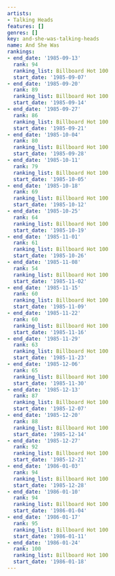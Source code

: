 ```yaml
---
artists:
- Talking Heads
features: []
genres: []
key: and-she-was-talking-heads
name: And She Was
rankings:
- end_date: '1985-09-13'
  rank: 94
  ranking_list: Billboard Hot 100
  start_date: '1985-09-07'
- end_date: '1985-09-20'
  rank: 89
  ranking_list: Billboard Hot 100
  start_date: '1985-09-14'
- end_date: '1985-09-27'
  rank: 86
  ranking_list: Billboard Hot 100
  start_date: '1985-09-21'
- end_date: '1985-10-04'
  rank: 80
  ranking_list: Billboard Hot 100
  start_date: '1985-09-28'
- end_date: '1985-10-11'
  rank: 79
  ranking_list: Billboard Hot 100
  start_date: '1985-10-05'
- end_date: '1985-10-18'
  rank: 69
  ranking_list: Billboard Hot 100
  start_date: '1985-10-12'
- end_date: '1985-10-25'
  rank: 64
  ranking_list: Billboard Hot 100
  start_date: '1985-10-19'
- end_date: '1985-11-01'
  rank: 61
  ranking_list: Billboard Hot 100
  start_date: '1985-10-26'
- end_date: '1985-11-08'
  rank: 54
  ranking_list: Billboard Hot 100
  start_date: '1985-11-02'
- end_date: '1985-11-15'
  rank: 60
  ranking_list: Billboard Hot 100
  start_date: '1985-11-09'
- end_date: '1985-11-22'
  rank: 60
  ranking_list: Billboard Hot 100
  start_date: '1985-11-16'
- end_date: '1985-11-29'
  rank: 63
  ranking_list: Billboard Hot 100
  start_date: '1985-11-23'
- end_date: '1985-12-06'
  rank: 65
  ranking_list: Billboard Hot 100
  start_date: '1985-11-30'
- end_date: '1985-12-13'
  rank: 87
  ranking_list: Billboard Hot 100
  start_date: '1985-12-07'
- end_date: '1985-12-20'
  rank: 88
  ranking_list: Billboard Hot 100
  start_date: '1985-12-14'
- end_date: '1985-12-27'
  rank: 92
  ranking_list: Billboard Hot 100
  start_date: '1985-12-21'
- end_date: '1986-01-03'
  rank: 94
  ranking_list: Billboard Hot 100
  start_date: '1985-12-28'
- end_date: '1986-01-10'
  rank: 94
  ranking_list: Billboard Hot 100
  start_date: '1986-01-04'
- end_date: '1986-01-17'
  rank: 95
  ranking_list: Billboard Hot 100
  start_date: '1986-01-11'
- end_date: '1986-01-24'
  rank: 100
  ranking_list: Billboard Hot 100
  start_date: '1986-01-18'
---
```


